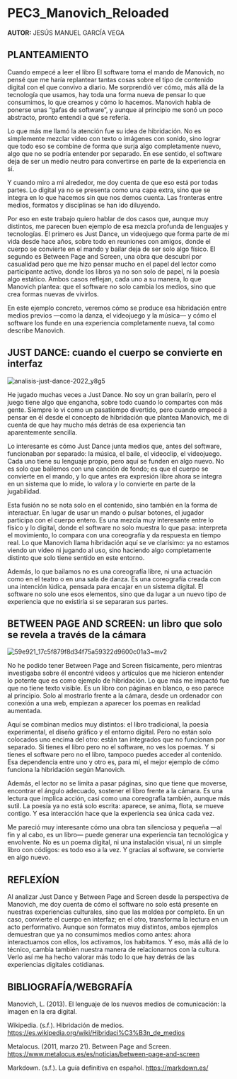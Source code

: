 # PEC3_Manovich_Reloaded
__AUTOR:__ JESÚS MANUEL GARCÍA VEGA

<h2>PLANTEAMIENTO</h2>

Cuando empecé a leer el libro El software toma el mando de Manovich, no pensé que me haría replantear tantas cosas sobre el tipo de contenido digital con el que convivo a diario. Me sorprendió ver cómo, más allá de la tecnología que usamos, hay toda una forma nueva de pensar lo que consumimos, lo que creamos y cómo lo hacemos. Manovich habla de ponerse unas “gafas de software”, y aunque al principio me sonó un poco abstracto, pronto entendí a qué se refería.

Lo que más me llamó la atención fue su idea de hibridación. No es simplemente mezclar vídeo con texto o imágenes con sonido, sino lograr que todo eso se combine de forma que surja algo completamente nuevo, algo que no se podría entender por separado. En ese sentido, el software deja de ser un medio neutro para convertirse en parte de la experiencia en sí.

Y cuando miro a mi alrededor, me doy cuenta de que eso está por todas partes. Lo digital ya no se presenta como una capa extra, sino que se integra en lo que hacemos sin que nos demos cuenta. Las fronteras entre medios, formatos y disciplinas se han ido diluyendo.

Por eso en este trabajo quiero hablar de dos casos que, aunque muy distintos, me parecen buen ejemplo de esa mezcla profunda de lenguajes y tecnologías. El primero es Just Dance, un videojuego que forma parte de mi vida desde hace años, sobre todo en reuniones con amigos, donde el cuerpo se convierte en el mando y bailar deja de ser solo algo físico. El segundo es Between Page and Screen, una obra que descubrí por casualidad pero que me hizo pensar mucho en el papel del lector como participante activo, donde los libros ya no son solo de papel, ni la poesía algo estático. Ambos casos reflejan, cada uno a su manera, lo que Manovich plantea: que el software no solo cambia los medios, sino que crea formas nuevas de vivirlos.

En este ejemplo concreto, veremos cómo se produce esa hibridación entre medios previos —como la danza, el videojuego y la música— y cómo el software los funde en una experiencia completamente nueva, tal como describe Manovich.

<h2>JUST DANCE: cuando el cuerpo se convierte en interfaz</h2>

![analisis-just-dance-2022_y8g5](https://github.com/user-attachments/assets/05216d10-ebe7-4bc7-8054-8d7f481e4ca3)

He jugado muchas veces a Just Dance. No soy un gran bailarín, pero el juego tiene algo que engancha, sobre todo cuando lo compartes con más gente. Siempre lo vi como un pasatiempo divertido, pero cuando empecé a pensar en él desde el concepto de hibridación que plantea Manovich, me di cuenta de que hay mucho más detrás de esa experiencia tan aparentemente sencilla.

Lo interesante es cómo Just Dance junta medios que, antes del software, funcionaban por separado: la música, el baile, el videoclip, el videojuego. Cada uno tiene su lenguaje propio, pero aquí se funden en algo nuevo. No es solo que bailemos con una canción de fondo; es que el cuerpo se convierte en el mando, y lo que antes era expresión libre ahora se integra en un sistema que lo mide, lo valora y lo convierte en parte de la jugabilidad.

Esta fusión no se nota solo en el contenido, sino también en la forma de interactuar. En lugar de usar un mando o pulsar botones, el jugador participa con el cuerpo entero. Es una mezcla muy interesante entre lo físico y lo digital, donde el software no solo muestra lo que pasa: interpreta el movimiento, lo compara con una coreografía y da respuesta en tiempo real. Lo que Manovich llama hibridación aquí se ve clarísimo: ya no estamos viendo un vídeo ni jugando al uso, sino haciendo algo completamente distinto que solo tiene sentido en este entorno.

Además, lo que bailamos no es una coreografía libre, ni una actuación como en el teatro o en una sala de danza. Es una coreografía creada con una intención lúdica, pensada para encajar en un sistema digital. El software no solo une esos elementos, sino que da lugar a un nuevo tipo de experiencia que no existiría si se separaran sus partes.

<h2>BETWEEN PAGE AND SCREEN: un libro que solo se revela a través de la cámara</h2>

![59e921_17c5f879f8d34f75a59322d9600c01a3~mv2](https://github.com/user-attachments/assets/39e4760d-acea-4c47-a67a-3c3e50575e1b)

No he podido tener Between Page and Screen físicamente, pero mientras investigaba sobre él encontré vídeos y artículos que me hicieron entender lo potente que es como ejemplo de hibridación. Lo que más me impactó fue que no tiene texto visible. Es un libro con páginas en blanco, o eso parece al principio. Solo al mostrarlo frente a la cámara, desde un ordenador con conexión a una web, empiezan a aparecer los poemas en realidad aumentada.

Aquí se combinan medios muy distintos: el libro tradicional, la poesía experimental, el diseño gráfico y el entorno digital. Pero no están solo colocados uno encima del otro: están tan integrados que no funcionan por separado. Si tienes el libro pero no el software, no ves los poemas. Y si tienes el software pero no el libro, tampoco puedes acceder al contenido. Esa dependencia entre uno y otro es, para mí, el mejor ejemplo de cómo funciona la hibridación según Manovich.

Además, el lector no se limita a pasar páginas, sino que tiene que moverse, encontrar el ángulo adecuado, sostener el libro frente a la cámara. Es una lectura que implica acción, casi como una coreografía también, aunque más sutil. La poesía ya no está solo escrita: aparece, se anima, flota, se mueve contigo. Y esa interacción hace que la experiencia sea única cada vez.

Me pareció muy interesante cómo una obra tan silenciosa y pequeña —al fin y al cabo, es un libro— puede generar una experiencia tan tecnológica y envolvente. No es un poema digital, ni una instalación visual, ni un simple libro con códigos: es todo eso a la vez. Y gracias al software, se convierte en algo nuevo.

<h2>REFLEXÍON</h2>

Al analizar Just Dance y Between Page and Screen desde la perspectiva de Manovich, me doy cuenta de cómo el software no solo está presente en nuestras experiencias culturales, sino que las moldea por completo. En un caso, convierte el cuerpo en interfaz; en el otro, transforma la lectura en un acto performativo. Aunque son formatos muy distintos, ambos ejemplos demuestran que ya no consumimos medios como antes: ahora interactuamos con ellos, los activamos, los habitamos. Y eso, más allá de lo técnico, cambia también nuestra manera de relacionarnos con la cultura. Verlo así me ha hecho valorar más todo lo que hay detrás de las experiencias digitales cotidianas.

<h2>BIBLIOGRAFÍA/WEBGRAFÍA</h2>

Manovich, L. (2013). El lenguaje de los nuevos medios de comunicación: la imagen en la era digital.

Wikipedia. (s.f.). Hibridación de medios. https://es.wikipedia.org/wiki/Hibridaci%C3%B3n_de_medios

Metalocus. (2011, marzo 21). Between Page and Screen. https://www.metalocus.es/es/noticias/between-page-and-screen

Markdown. (s.f.). La guía definitiva en español. https://markdown.es/

